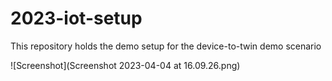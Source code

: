 # 2023-iot-setup
This repository holds the demo setup for the device-to-twin demo scenario

![Screenshot](Screenshot 2023-04-04 at 16.09.26.png)
